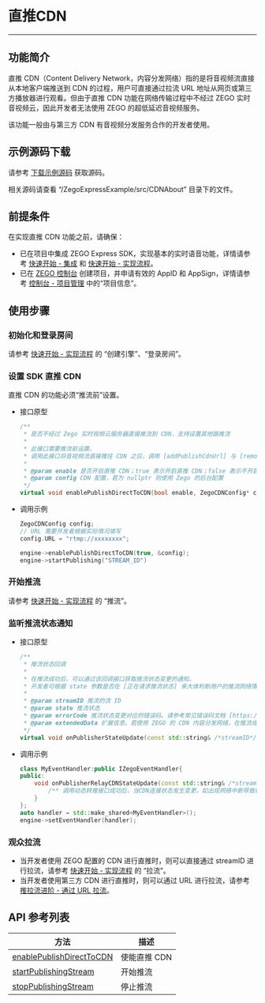 # 直推CDN

---

## 功能简介

直推 CDN（Content Delivery Network，内容分发网络）指的是将音视频流直接从本地客户端推送到 CDN 的过程，用户可直接通过拉流 URL 地址从网页或第三方播放器进行观看。但由于直推 CDN 功能在网络传输过程中不经过 ZEGO 实时音视频云，因此开发者无法使用 ZEGO 的超低延迟音视频服务。

该功能一般由与第三方 CDN 有音视频分发服务合作的开发者使用。

## 示例源码下载

请参考 [下载示例源码](/real-time-video-windows-cpp/quick-start/run-example-code) 获取源码。

相关源码请查看 “/ZegoExpressExample/src/CDNAbout” 目录下的文件。

## 前提条件

在实现直推 CDN 功能之前，请确保：

- 已在项目中集成 ZEGO Express SDK，实现基本的实时语音功能，详情请参考 [快速开始 - 集成](https://doc-zh.zego.im/article/3577) 和 [快速开始 - 实现流程](https://doc-zh.zego.im/article/7637)。
- 已在 [ZEGO 控制台](https://console.zego.im) 创建项目，并申请有效的 AppID 和 AppSign，详情请参考 [控制台 - 项目管理](/console/project-info) 中的“项目信息”。


## 使用步骤

### 初始化和登录房间

请参考 [快速开始 - 实现流程](/real-time-voice-windows/quick-start/implementing-voice-call#使用步骤) 的 “创建引擎”、“登录房间”。

### 设置 SDK 直推 CDN

直推 CDN 的功能必须“推流前”设置。

- 接口原型

    ```cpp
    /**
     * 是否不经过 Zego 实时视频云服务器直接推流到 CDN，支持设置其他路推流
     *
     * 此接口需要推流前设置。
     * 调用此接口将音视频流直接推往 CDN 之后，调用 [addPublishCdnUrl] 与 [removePublishCdnUrl] 动态转推至 CDN 不再生效，因为这两个接口是从 ZEGO 实时音视频云将音视频流转推或停止转推到 CDN，若直接音视频流直接推往 CDN 将无法通过 ZEGO 实时音视频云将音视频流再动态转推至 CDN。
     *
     * @param enable 是否开启直推 CDN；true 表示开启直推 CDN；false 表示不开启直推 CDN；默认为 false
     * @param config CDN 配置，若为 nullptr 则使用 Zego 的后台配置
     */
    virtual void enablePublishDirectToCDN(bool enable, ZegoCDNConfig* config);
    ```

- 调用示例

    ```cpp
    ZegoCDNConfig config;
    // URL 需要开发者根据实际情况填写
    config.URL = "rtmp://xxxxxxxx";

    engine->enablePublishDirectToCDN(true, &config);
    engine->startPublishing("STREAM_ID")
    ```

### 开始推流

请参考 [快速开始 - 实现流程](/real-time-voice-windows/quick-start/implementing-voice-call#推流) 的 “推流”。

### 监听推流状态通知

- 接口原型

    ```cpp
    /**
     * 推流状态回调
     *
     * 在推流成功后，可以通过该回调接口获取推流状态变更的通知。
     * 开发者可根据 state 参数是否在 [正在请求推流状态] 来大体判断用户的推流网络情况。
     *
     * @param streamID 推流的流 ID
     * @param state 推流状态
     * @param errorCode 推流状态变更对应的错误码。请参考常见错误码文档 [https://doc-zh.zego.im/zh/4380.html]
     * @param extendedData 扩展信息。若使用 ZEGO 的 CDN 内容分发网络，在推流成功后，该参数的内容的键为 flv_url_list，rtmp_url_list，hls_url_list。这些对应 flv、rtmp、hls协议的拉流url。若是未使用 ZEGO 的 CDN，不需关注该参数。
     */
    virtual void onPublisherStateUpdate(const std::string& /*streamID*/, ZegoPublisherState /*state*/, int /*errorCode*/, const std::string& /*extendedData*/);
    ```

- 调用示例

    ```cpp
    class MyEventHandler:public IZegoEventHandler{
    public:
        void onPublisherRelayCDNStateUpdate(const std::string& /*streamID*/, const std::vector<ZegoStreamRelayCDNInfo>& /*streamInfoList*/) {
            /** 调用动态转推接口成功后，当CDN连接状态发生变更，如出现网络中断导致转推异常等情况，SDK在重试转推的同时，会通过该回调通知 */
        }
    };
    auto handler = std::make_shared<MyEventHandler>();
    engine->setEventHandler(handler);
    ```

### 观众拉流

- 当开发者使用 ZEGO 配置的 CDN 进行直推时，则可以直接通过 streamID 进行拉流，请参考 [快速开始 - 实现流程](/real-time-voice-windows/quick-start/implementing-voice-call#拉流) 的 “拉流”。
- 当开发者使用第三方 CDN 进行直推时，则可以通过 URL 进行拉流，请参考 [推拉流进阶 - 通过 URL 拉流](/real-time-video-windows-cpp/live-streaming/playing-stream-by-url)。

## API 参考列表

| 方法 | 描述 |
|-------|--------|
| [enablePublishDirectToCDN ](https://doc-zh.zego.im/zh/api?doc=Express_Video_SDK_API~CPP~class~zego-express-i-zego-express-engine#enable-publish-direct-to-cdn) | 使能直推 CDN |
| [startPublishingStream ](https://doc-zh.zego.im/zh/api?doc=Express_Video_SDK_API~CPP~class~zego-express-i-zego-express-engine#start-publishing-stream) | 开始推流 |
| [stopPublishingStream ](https://doc-zh.zego.im/zh/api?doc=Express_Video_SDK_API~CPP~class~zego-express-i-zego-express-engine#stop-publishing-stream) | 停止推流 |
